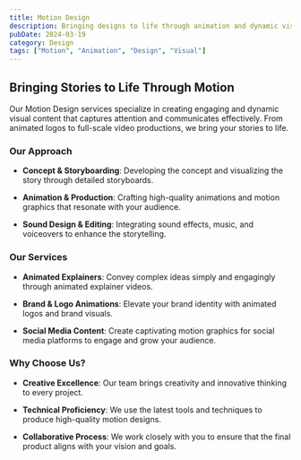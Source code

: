 ```yaml
---
title: Motion Design
description: Bringing designs to life through animation and dynamic visual storytelling.
pubDate: 2024-03-19
category: Design
tags: ["Motion", "Animation", "Design", "Visual"]
---
```



## Bringing Stories to Life Through Motion

Our Motion Design services specialize in creating engaging and dynamic visual content that captures attention and communicates effectively. From animated logos to full-scale video productions, we bring your stories to life.

### Our Approach

- **Concept & Storyboarding**: Developing the concept and visualizing the story through detailed storyboards.

- **Animation & Production**: Crafting high-quality animations and motion graphics that resonate with your audience.

- **Sound Design & Editing**: Integrating sound effects, music, and voiceovers to enhance the storytelling.

### Our Services

- **Animated Explainers**: Convey complex ideas simply and engagingly through animated explainer videos.

- **Brand & Logo Animations**: Elevate your brand identity with animated logos and brand visuals.

- **Social Media Content**: Create captivating motion graphics for social media platforms to engage and grow your audience.

### Why Choose Us?

- **Creative Excellence**: Our team brings creativity and innovative thinking to every project.

- **Technical Proficiency**: We use the latest tools and techniques to produce high-quality motion designs.

- **Collaborative Process**: We work closely with you to ensure that the final product aligns with your vision and goals.
